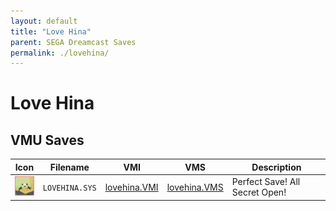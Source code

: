 ```yaml
---
layout: default
title: "Love Hina"
parent: SEGA Dreamcast Saves
permalink: ./lovehina/
---
```

# Love Hina

## VMU Saves

| Icon | Filename | VMI | VMS | Description |
|------|----------|-----|-----|-------------|
| ![Love Hina](../icons/LOVEHINA.SYS.GIF) | `LOVEHINA.SYS` | [lovehina.VMI](lovehina.VMI) | [lovehina.VMS](lovehina.VMS) | Perfect Save! All Secret Open! |
